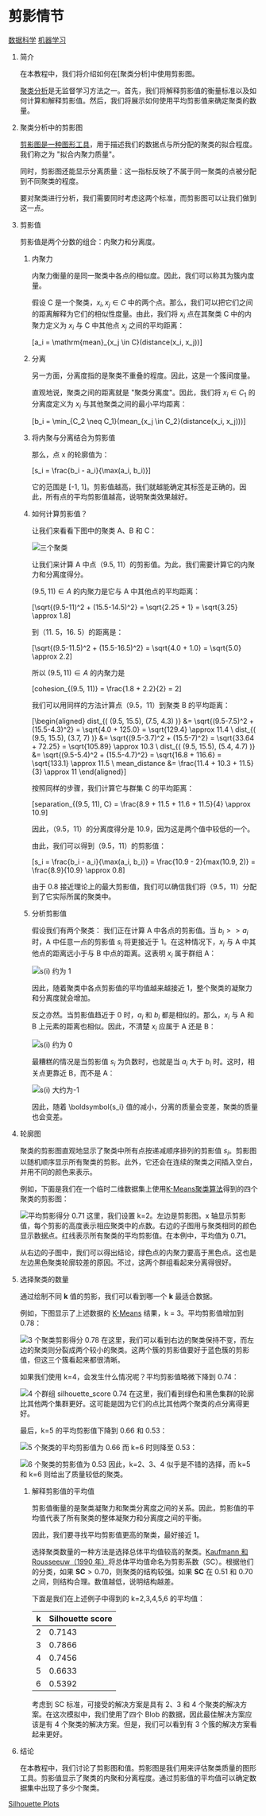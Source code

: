 # 剪影情节

[数据科学](https://www.baeldung.com/cs/category/ai/data-science) [机器学习](https://www.baeldung.com/cs/category/ai/ml)

1. 简介

    在本教程中，我们将介绍如何在[聚类分析]中使用剪影图。

    [聚类分析](https://www.baeldung.com/cs/ml-classification-vs-clustering)是无监督学习方法之一。首先，我们将解释剪影值的衡量标准以及如何计算和解释剪影值。然后，我们将展示如何使用平均剪影值来确定聚类的数量。

2. 聚类分析中的剪影图

    [剪影图是一种图形工具](https://www.sciencedirect.com/science/article/pii/0377042787901257)，用于描述我们的数据点与所分配的聚类的拟合程度。我们称之为 "拟合内聚力质量"。

    同时，剪影图还能显示分离质量：这一指标反映了不属于同一聚类的点被分配到不同聚类的程度。

    要对聚类进行分析，我们需要同时考虑这两个标准，而剪影图可以让我们做到这一点。

3. 剪影值

    剪影值是两个分数的组合：内聚力和分离度。

    1. 内聚力

        内聚力衡量的是同一聚类中各点的相似度。因此，我们可以称其为簇内度量。

        假设 C 是一个聚类，$x_i, x_j \in C$ 中的两个点。那么，我们可以把它们之间的距离解释为它们的相似性度量。由此，我们将 $x_i$ 点在其聚类 C 中的内聚力定义为 $x_i$ 与 C 中其他点 $x_j$ 之间的平均距离：

        \[a_i = \mathrm{mean}_{x_j \in C}(distance(x_i, x_j))\]

    2. 分离

        另一方面，分离度指的是聚类不重叠的程度。因此，这是一个簇间度量。

        直观地说，聚类之间的距离就是 "聚类分离度"。因此，我们将 $x_i \in C_1$ 的分离度定义为 $x_i$ 与其他聚类之间的最小平均距离：

        \[b_i = \min_{C_2 \neq C_1}(mean_{x_j \in C_2}(distance(x_i, x_j)))\]

    3. 将内聚与分离结合为剪影值

        那么，点 x 的轮廓值为：

        \[s_i = \frac{b_i - a_i}{\max(a_i, b_i)}\]

        它的范围是 [-1, 1]。剪影值越高，我们就越能确定其标签是正确的。因此，所有点的平均剪影值越高，说明聚类效果越好。

    4. 如何计算剪影值？

        让我们来看看下图中的聚类 A、B 和 C：

        ![三个聚类](pic/silhouette-values-clustering/clusters.jpg)

        让我们来计算 A 中点（9.5, 11）的剪影值。为此，我们需要计算它的内聚力和分离度得分。

        $(9.5, 11) \in A$ 的内聚力是它与 A 中其他点的平均距离：

        \[\sqrt{(9.5-11)^2 + (15.5-14.5)^2} = \sqrt{2.25 + 1} = \sqrt{3.25} \approx 1.8\]

        到（11. 5，16. 5）的距离是：

        \[\sqrt{(9.5-11.5)^2 + (15.5-16.5)^2} = \sqrt{4.0 + 1.0} = \sqrt{5.0} \approx 2.2\]

        所以 $(9.5, 11) \in A$ 的内聚力是

        \[cohesion_{(9.5, 11)} = \frac{1.8 + 2.2}{2} = 2\]

        我们可以用同样的方法计算点（9.5，11）到聚类 B 的平均距离：

        \[\begin{aligned} dist_{( (9.5, 15.5), (7.5, 4.3) )} &= \sqrt{(9.5-7.5)^2 + (15.5-4.3)^2} = \sqrt{4.0 + 125.0} = \sqrt{129.4} \approx 11.4 \\ dist_{( (9.5, 15.5), (3.7, 7) )} &= \sqrt{(9.5-3.7)^2 + (15.5-7)^2} = \sqrt{33.64 + 72.25} = \sqrt{105.89} \approx 10.3 \\ dist_{( (9.5, 15.5), (5.4, 4.7) )} &= \sqrt{(9.5-5.4)^2 + (15.5-4.7)^2} = \sqrt{16.8 + 116.6} = \sqrt{133.1} \approx 11.5 \\ mean\_distance &= \frac{11.4 + 10.3 + 11.5}{3} \approx 11 \end{aligned}\]

        按照同样的步骤，我们计算它与群集 C 的平均距离：

        \[separation_{(9.5, 11), C} = \frac{8.9 + 11.5 + 11.6 + 11.5}{4} \approx 10.9\]

        因此，（9.5，11）的分离度得分是 10.9，因为这是两个值中较低的一个。

        由此，我们可以得到（9.5，11）的剪影值：

        \[s_i = \frac{b_i - a_i}{\max(a_i, b_i)} = \frac{10.9 - 2}{max(10.9, 2)} = \frac{8.9}{10.9} \approx 0.8\]

        由于 0.8 接近理论上的最大剪影值，我们可以确信我们将（9.5，11）分配到了它实际所属的聚类中。

    5. 分析剪影值

        假设我们有两个聚类： 我们正在计算 A 中各点的剪影值。当 $b_i >> a_i$ 时，A 中任意一点的剪影值 $s_i$ 将更接近于 1。在这种情况下，$x_i$ 与 A 中其他点的距离远小于与 B 中点的距离。这表明 $x_i$ 属于群组 A：

        ![s(i) 约为 1](pic/silhouette-values-clustering/silhouette-is-one.jpg)

        因此，随着聚类中各点剪影值的平均值越来越接近 1，整个聚类的凝聚力和分离度就会增加。

        反之亦然。当剪影值趋近于 0 时，$a_i$ 和 $b_i$ 都是相似的。那么，$x_i$ 与 A 和 B 上元素的距离也相似。因此，不清楚 $x_i$ 应属于 A 还是 B：

        ![s(i) 约为 0](pic/silhouette-values-clustering/silhouette-is-zero.jpg)

        最糟糕的情况是当剪影值 $s_i$ 为负数时，也就是当 $a_i$ 大于 $b_i$ 时。这时，相关点更靠近 B，而不是 A：

        ![s(i) 大约为-1](pic/silhouette-values-clustering/silhouette-is-negative-one.jpg)

        因此，随着 \boldsymbol{s_i} 值的减小，分离的质量会变差，聚类的质量也会变差。

4. 轮廓图

    聚类的剪影图直观地显示了聚类中所有点按递减顺序排列的剪影值 $s_i$。剪影图以随机顺序显示所有聚类的剪影。此外，它还会在连续的聚类之间插入空白，并用不同的颜色来表示。

    例如，下面是我们在一个临时二维数据集上使用[K-Means聚类算法](https://www.baeldung.com/java-k-means-clustering-algorithm)得到的四个聚类的剪影图：

    ![平均剪影得分 0.71](pic/silhouette-values-clustering/3_2-clusters-silhouette_score-0.webp)
    这里，我们设置 k=2。左边是剪影图。x 轴显示剪影值，每个剪影的高度表示相应聚类中的点数。右边的子图用与聚类相同的颜色显示数据点。红线表示所有聚类的平均剪影值。在本例中，平均值为 0.71。

    从右边的子图中，我们可以得出结论，绿色点的内聚力要高于黑色点。这也是左边黑色聚类轮廓较差的原因。不过，这两个群组看起来分离得很好。

5. 选择聚类的数量

    通过绘制不同 $\boldsymbol{k}$ 值的剪影，我们可以看到哪一个 $\boldsymbol{k}$ 最适合数据。

    例如，下图显示了上述数据的 [K-Means](https://www.baeldung.com/cs/k-means-for-classification) 结果，k = 3。平均剪影值增加到 0.78：

    ![3 个聚类剪影得分 0.78](pic/silhouette-values-clustering/3_3-clusters-silhouette_score-0.webp)
    在这里，我们可以看到右边的聚类保持不变，而左边的聚类则分裂成两个较小的聚类。这两个簇的剪影值要好于蓝色簇的剪影值，但这三个簇看起来都很清晰。

    如果我们使用 k=4，会发生什么情况呢？平均剪影值略微下降到 0.74：

    ![4 个群组 silhouette_score 0.74](pic/silhouette-values-clustering/3_4-clusters-silhouette_score-0.webp)
    在这里，我们看到绿色和黑色集群的轮廓比其他两个集群更好。这可能是因为它们的点比其他两个聚类的点分离得更好。

    最后，k=5 的平均剪影值下降到 0.66 和 0.53：

    ![5 个聚类的平均剪影值为 0.66](pic/silhouette-values-clustering/3_5-clusters-silhouette_score-0.webp)
    而 k=6 时则降至 0.53：

    ![6 个聚类的剪影值为 0.53](pic/silhouette-values-clustering/3_6-clusters-silhouette_score-0.webp)
    因此，k=2、3、4 似乎是不错的选择，而 k=5 和 k=6 则给出了质量较低的聚类。

    1. 解释剪影值的平均值

        剪影值衡量的是聚类凝聚力和聚类分离度之间的关系。因此，剪影值的平均值代表了所有聚类的整体凝聚力和分离度之间的平衡。

        因此，我们要寻找平均剪影值更高的聚类，最好接近 1。

        选择聚类数量的一种方法是选择总体平均值较高的聚类。[Kaufmann 和 Rousseeuw（1990 年）](https://onlinelibrary.wiley.com/doi/book/10.1002/9780470316801)将总体平均值命名为剪影系数（SC）。根据他们的分类，如果 $\boldsymbol{SC} >0.70$，则聚类的结构较强。如果 $\boldsymbol{SC}$ 在 0.51 和 0.70 之间，则结构合理。数值越低，说明结构越差。

        下面是我们在上述例子中得到的 k=2,3,4,5,6 的平均值：

        | k | Silhouette score |
        |---|------------------|
        | 2 | 0.7143           |
        | 3 | 0.7866           |
        | 4 | 0.7456           |
        | 5 | 0.6633           |
        | 6 | 0.5392           |

        考虑到 SC 标准，可接受的解决方案是具有 2、3 和 4 个聚类的解决方案。在这次模拟中，我们使用了四个 Blob 的数据，因此最佳解决方案应该是有 4 个聚类的解决方案。但是，我们可以看到有 3 个簇的解决方案看起来更好。

6. 结论

    在本教程中，我们讨论了剪影图和值。剪影图是我们用来评估聚类质量的图形工具。剪影值显示了聚类的内聚和分离程度。通过剪影值的平均值可以确定数据集中出现了多少个聚类。

[Silhouette Plots](https://www.baeldung.com/cs/silhouette-values-clustering)
